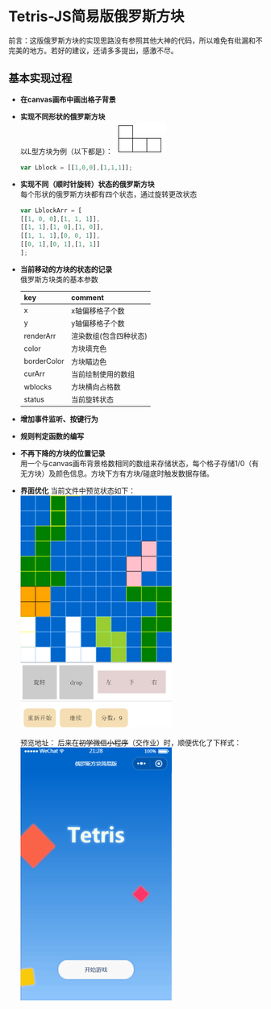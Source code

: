 Tetris-JS简易版俄罗斯方块
==========
前言：这版俄罗斯方块的实现思路没有参照其他大神的代码，所以难免有纰漏和不完美的地方。若好的建议，还请多多提出，感激不尽。

基本实现过程
----------
* __在canvas画布中画出格子背景__
* __实现不同形状的俄罗斯方块__<br/>
    以L型方块为例（以下都是）：![](/preview/L_block.jpg "L型")
    ````javascript
    var Lblock = [[1,0,0],[1,1,1]];
* __实现不同（顺时针旋转）状态的俄罗斯方块__<br/>
    每个形状的俄罗斯方块都有四个状态，通过旋转更改状态
    `````javascript
    var LblockArr = [
    [[1, 0, 0],[1, 1, 1]],
    [[1, 1],[1, 0],[1, 0]],
    [[1, 1, 1],[0, 0, 1]],
    [[0, 1],[0, 1],[1, 1]]
    ];
* __当前移动的方块的状态的记录__<br/>
    俄罗斯方块类的基本参数
  <table>
  <thead>
    <tr><th>key</th><th>comment</th></tr>
  </thead> 
  <tbody>
    <tr><td>x</td><td>x轴偏移格子个数</td></tr>
    <tr><td>y</td><td>y轴偏移格子个数</td></tr>
    <tr><td>renderArr</td><td>渲染数组(包含四种状态)</td></tr>
    <tr><td>color</td><td>方块填充色</td></tr>
    <tr><td>borderColor</td><td>方块瞄边色</td></tr>
    <tr><td>curArr</td><td>当前绘制使用的数组</td></tr>
    <tr><td>wblocks</td><td>方块横向占格数</td></tr>
    <tr><td>status</td><td>当前旋转状态</td></tr>
  </tbody>
  </table>

* __增加事件监听、按键行为__
* __规则判定函数的编写__
* __不再下降的方块的位置记录__<br/>
    用一个与canvas画布背景格数相同的数组来存储状态，每个格子存储1/0（有无方块）及颜色信息。方块下方有方块/碰底时触发数据存储。
* __界面优化__
    当前文件中预览状态如下：<br/>
    <img src="/preview/basic.jpg" alt="基本状态" width="300"><br/><br/>
    预览地址：
    后来在<del>初学微信小程序</del>（交作业）时，顺便优化了下样式：<br/>
    <img src="/preview/inWX.gif" alt="微信小程序" width="300"><br/>
 
    
  
